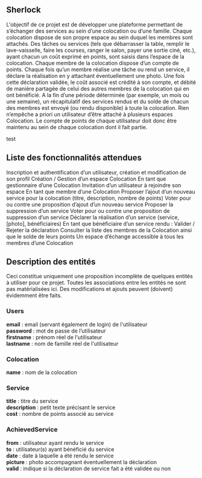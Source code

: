 ## Sherlock

L'objectif de ce projet est de développer une plateforme permettant de s’échanger des services au sein d’une colocation ou d’une famille. Chaque colocation dispose de son propre espace au sein duquel les membres sont attachés.
Des tâches ou services (tels que débarrasser la table, remplir le lave-vaisselle, faire les courses, ranger le salon, payer une sortie ciné, etc.), ayant chacun un coût exprimé en points, sont saisis dans l’espace de la colocation. Chaque membre de la colocation dispose d’un compte de points. Chaque fois qu’un membre réalise une tâche ou rend un service, il déclare la réalisation en y attachant éventuellement une photo. Une fois cette déclaration validée, le coût associé est crédité à son compte, et débité de manière partagée de celui des autres membres de la colocation qui en ont bénéficié.
A la fin d’une période déterminée (par exemple, un mois ou une semaine), un récapitulatif des services rendus et du solde de chacun des membres est envoyé (ou rendu disponible) à toute la colocation.
Rien n’empêche a priori un utilisateur d’être attaché à plusieurs espaces Colocation. Le compte de points de chaque utilisateur doit donc être maintenu au sein de chaque colocation dont il fait partie.


test

## Liste des fonctionnalités attendues

Inscription et authentification d’un utilisateur, création et modification de son profil
Création / Gestion d’un espace Colocation
En tant que gestionnaire d’une Colocation
Invitation d’un utilisateur à rejoindre son espace
En tant que membre d’une Colocation
Proposer l’ajout d’un nouveau service pour la colocation (titre, description, nombre de points)
Voter pour ou contre une proposition d’ajout d’un nouveau service
Proposer la suppression d’un service
Voter pour ou contre une proposition de suppression d’un service
Déclarer la réalisation d’un service (service, [photo], bénéficiaires)
En tant que bénéficiaire d’un service rendu :
Valider / Rejeter la déclaration
Consulter la liste des membres de la Colocation ainsi que le solde de leurs points
Un espace d’échange accessible à tous les membres d’une Colocation


## Description des entités
Ceci constitue uniquement une proposition incomplète de quelques entités à utiliser pour ce projet.
Toutes les associations entre les entités ne sont pas matérialisées ici. Des modifications et ajouts peuvent (doivent) évidemment être faits.

### Users
**email** : email (servant également de login) de l'utilisateur <br>
**password** : mot de passe de l’utilisateur <br>
**firstname** : prénom réel de l'utilisateur <br>
**lastname** : nom de famille réel de l'utilisateur <br>

### Colocation
**name** : nom de la colocation <br>

### Service
**title** : titre du service <br>
**description** : petit texte précisant le service <br>
**cost** : nombre de points associé au service <br>

### AchievedService
**from** : utilisateur ayant rendu le service <br>
**to** : utilisateur(s) ayant bénéficié du service <br>
**date** : date à laquelle a été rendu le service <br>
**picture** : photo accompagnant éventuellement la déclaration <br>
**valid** : indique si la déclaration de service fait a été validée ou non <br>
